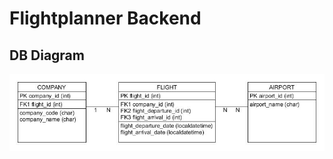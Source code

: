 # Flightplanner Backend

## DB Diagram

![Image of DB Diagram](https://github.com/m4rt0n/flightplanner_backend/blob/main/images/db_diagram.jpg)
